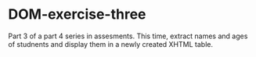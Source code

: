# DOM-exercise-three

Part 3 of a part 4 series in assesments. This time, extract names and ages of studnents and display them in a newly created XHTML table.
